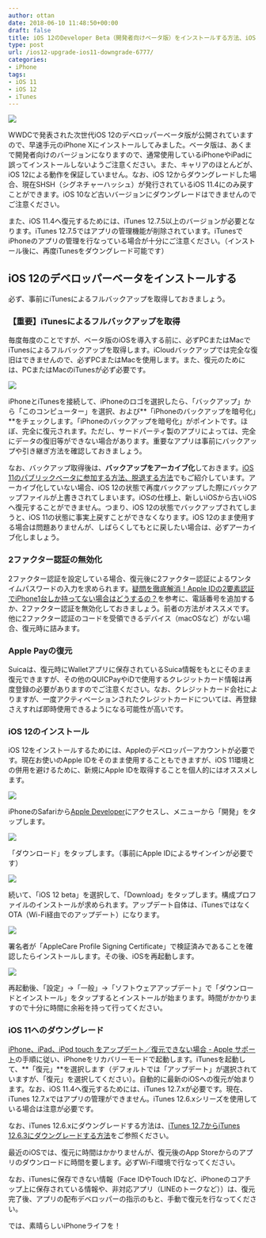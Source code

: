 ```yaml
---
author: ottan
date: 2018-06-10 11:48:50+00:00
draft: false
title: iOS 12のDeveloper Beta（開発者向けベータ版）をインストールする方法、iOS 11に復元する方法
type: post
url: /ios12-upgrade-ios11-downgrade-6777/
categories:
- iPhone
tags:
- iOS 11
- iOS 12
- iTunes
---
```


![](/uploads/2018/06/180610-5b1d088e204cd.jpg)






WWDCで発表された次世代iOS 12のデベロッパーベータ版が公開されていますので、早速手元のiPhone Xにインストールしてみました。ベータ版は、あくまで開発者向けのバージョンになりますので、通常使用しているiPhoneやiPadに誤ってインストールしないようご注意ください。また、キャリアのほとんどが、iOS 12による動作を保証していません。なお、iOS 12からダウングレードした場合、現在SHSH（シグネチャーハッシュ）が発行されているiOS 11.4にのみ戻すことができます。iOS 10など古いバージョンにダウングレードはできませんのでご注意ください。





また、iOS 11.4へ復元するためには、iTunes 12.7.5以上のバージョンが必要となります。iTunes 12.7.5ではアプリの管理機能が削除されています。iTunesでiPhoneのアプリの管理を行なっている場合が十分にご注意ください。（インストール後に、再度iTunesをダウングレード可能です）





## iOS 12のデベロッパーベータをインストールする





必ず、事前にiTunesによるフルバックアップを取得しておきましょう。





### 【重要】iTunesによるフルバックアップを取得





毎度毎度のことですが、ベータ版のiOSを導入する前に、必ずPCまたはMacでiTunesによるフルバックアップを取得します。iCloudバックアップでは完全な復旧はできませんので、必ずPCまたはMacを使用します。また、復元のためには、PCまたはMacのiTunesが必ず必要です。





![](/uploads/2018/06/180610-5b1d07e693595.png)






iPhoneとiTunesを接続して、iPhoneのロゴを選択したら、「バックアップ」から「このコンピューター」を選択、および**「iPhoneのバックアップを暗号化」**をチェックします。「iPhoneのバックアップを暗号化」がポイントです。ほぼ、完全に復元されます。ただし、サードパーティ製のアプリによっては、完全にデータの復旧等ができない場合があります。重要なアプリは事前にバックアップや引き継ぎ方法を確認しておきましょう。





なお、バックアップ取得後は、**バックアップをアーカイブ化**しておきます。[iOS 11のパブリックベータに参加する方法、脱退する方法](/ios-public-beta-5940/)でもご紹介しています。アーカイブ化していない場合、iOS 12の状態で再度バックアップした際にバックアップファイルが上書きされてしまいます。iOSの仕様上、新しいiOSから古いiOSへ復元することができません。つまり、iOS 12の状態でバックアップされてしまうと、iOS 11の状態に事実上戻すことができなくなります。iOS 12のまま使用する場合は問題ありませんが、しばらくしてもとに戻したい場合は、必ずアーカイブ化しましょう。





### 2ファクター認証の無効化





2ファクター認証を設定している場合、復元後に2ファクター認証によるワンタイムパスワードの入力を求められます。[疑問を徹底解消！Apple IDの2要素認証でiPhone1台しか持ってない場合はどうするの？](/appleid-two-factor-5929/)を参考に、電話番号を追加するか、2ファクター認証を無効化しておきましょう。前者の方法がオススメです。他に2ファクター認証のコードを受領できるデバイス（macOSなど）がない場合、復元時に詰みます。





### Apple Payの復元





Suicaは、復元時にWalletアプリに保存されているSuica情報をもとにそのまま復元できますが、その他のQUICPayやiDで使用するクレジットカード情報は再度登録の必要がありますのでご注意ください。なお、クレジットカード会社によりますが、一度アクティベーションされたクレジットカードについては、再登録さえすれば即時使用できるようになる可能性が高いです。





### iOS 12のインストール





iOS 12をインストールするためには、Appleのデベロッパーアカウントが必要です。現在お使いのApple IDをそのまま使用することもできますが、iOS 11環境との併用を避けるために、新規にApple IDを取得することを個人的にはオススメします。





![](/uploads/2018/06/180610-5b1d083d35a2b.jpg)






iPhoneのSafariから[Apple Developer](https://developer.apple.com/)にアクセスし、メニューから「開発」をタップします。





![](/uploads/2018/06/180610-5b1d0847565d8.jpg)






「ダウンロード」をタップします。（事前にApple IDによるサインインが必要です）





![](/uploads/2018/06/180610-5b1d08535b271.jpg)






続いて、「iOS 12 beta」を選択して、「Download」をタップします。構成プロファイルのインストールが求められます。アップデート自体は、iTunesではなくOTA（Wi-Fi経由でのアップデート）になります。





![](/uploads/2018/06/180610-5b1d085a17c48.jpg)






署名者が「AppleCare Profile Signing Certificate」で検証済みであることを確認したらインストールします。その後、iOSを再起動します。





![](/uploads/2018/06/180610-5b1d086d4e38f.jpg)






再起動後、「設定」→「一般」→「ソフトウェアアップデート」で「ダウンロードとインストール」をタップするとインストールが始まります。時間がかかりますので十分に時間に余裕を持って行ってください。





### iOS 11へのダウングレード





[iPhone、iPad、iPod touch をアップデート／復元できない場合 - Apple サポート](https://support.apple.com/ja-jp/HT201263)の手順に従い、iPhoneをリカバリーモードで起動します。iTunesを起動して、**「復元」**を選択します（デフォルトでは「アップデート」が選択されていますが、「復元」を選択してください）。自動的に最新のiOSへの復元が始まります。なお、iOS 11.4へ復元するためには、iTunes 12.7.xが必要です。現在、iTunes 12.7.xではアプリの管理ができません。iTunes 12.6.xシリーズを使用している場合は注意が必要です。





なお、iTunes 12.6.xにダウングレードする方法は、[iTunes 12.7からiTunes 12.6.3にダウングレードする方法](/itunes-from-12-7-to-12-6-3-6180/)をご参照ください。





最近のiOSでは、復元に時間はかかりませんが、復元後のApp Storeからのアプリのダウンロードに時間を要します。必ずWi-Fi環境で行なってください。





なお、iTunesに保存できない情報（Face IDやTouch IDなど、iPhoneのコアチップ上に保存されている情報や、非対応アプリ（LINEのトークなど））は、復元完了後、アプリの配布デベロッパーの指示のもと、手動で復元を行なってください。





では、素晴らしいiPhoneライフを！
